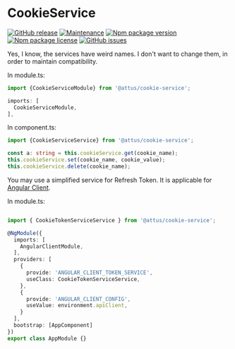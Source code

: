 # CookieService

[![GitHub release](https://img.shields.io/github/release/attus74/cookie-service.svg)](https://GitHub.com/attus74/cookie-service/releases/)
[![Maintenance](https://img.shields.io/badge/Maintained%3F-yes-green.svg)](https://GitHub.com/attus74/cookie-service/graphs/commit-activity)
[![Npm package version](https://badgen.net/npm/v/@attus/cookie-service)](https://npmjs.com/package/@attus/cookie-service)
[![Npm package license](https://badgen.net/npm/license/@attus/cookie-service)](https://npmjs.com/package/@attus/cookie-service)
[![GitHub issues](https://img.shields.io/github/issues/attus74/cookie-service.svg)](https://GitHub.com/attus74/cookie-service/issues/)

Yes, I know, the services have weird names. I don't want to change them, in order to maintain compatibility.

In module.ts:
```ts
import {CookieServiceModule} from '@attus/cookie-service';

imports: [
  CookieServiceModule,
],
```

In component.ts:
```ts
import {CookieServiceService} from '@attus/cookie-service';

const a: string = this.cookieService.get(cookie_name);
this.cookieService.set(cookie_name, cookie_value);
this.cookieService.delete(cookie_name);
```

You may use a simplified service for Refresh Token. It is applicable for [Angular Client](https://github.com/attus74/angular-client).

In module.ts:
```ts

import { CookieTokenServiceService } from '@attus/cookie-service';

@NgModule({
  imports: [
    AngularClientModule,
  ],
  providers: [
    {
      provide: 'ANGULAR_CLIENT_TOKEN_SERVICE',
      useClass: CookieTokenServiceService,
    },
    {
      provide: 'ANGULAR_CLIENT_CONFIG',
      useValue: environment.apiClient,
    }
  ],
  bootstrap: [AppComponent]
})
export class AppModule {}

```
